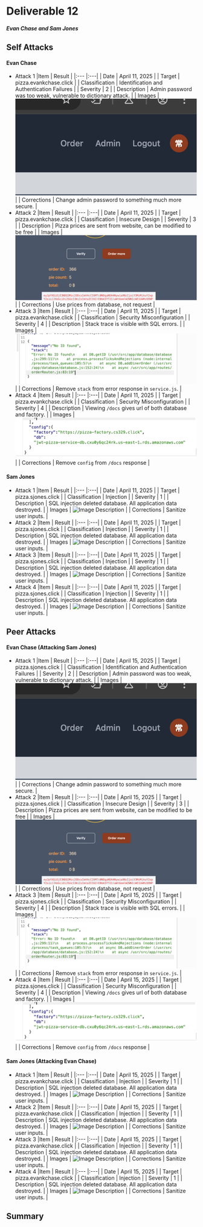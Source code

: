 # Deliverable 12

##### Evan Chase and Sam Jones

## Self Attacks

#### Evan Chase

- Attack 1
  |Item            | Result |
  |:---            |:---|
  | Date           | April 11, 2025 |
  | Target         | pizza.evankchase.click |
  | Classification | Identification and Authentication Failures |
  | Severity       | 2 |
  | Description    | Admin password was too weak, vulnerable to dictionary attack. |
  | Images         | ![Admin Account Access](/penetrationTests/admin_access.png) |
  | Corrections    | Change admin password to something much more secure. |
- Attack 2
  |Item            | Result |
  |:---            |:---|
  | Date           | April 11, 2025 |
  | Target         | pizza.evankchase.click |
  | Classification | Insecure Design |
  | Severity       | 3 |
  | Description    | Pizza prices are sent from website, can be modified to be free |
  | Images         | ![Free Pizza](/penetrationTests/free_pizza.png)  |
  | Corrections    | Use prices from database, not request |
- Attack 3
  |Item            | Result |
  |:---            |:---|
  | Date           | April 11, 2025 |
  | Target         | pizza.evankchase.click |
  | Classification | Security Misconfiguration |
  | Severity       | 4 |
  | Description    | Stack trace is visible with SQL errors. |
  | Images         | ![Stack Trace](/penetrationTests/stack_trace.png)  |
  | Corrections    | Remove `stack` from error response in `service.js`. |
- Attack 4
  |Item            | Result |
  |:---            |:---|
  | Date           | April 11, 2025 |
  | Target         | pizza.evankchase.click |
  | Classification | Security Misconfiguration |
  | Severity       | 4 |
  | Description    | Viewing `/docs` gives url of both database and factory. |
  | Images         | ![Databse URL](/penetrationTests/database_url.png)  |
  | Corrections    | Remove `config` from `/docs` response |

#### Sam Jones

- Attack 1
  |Item            | Result |
  |:---            |:---|
  | Date           | April 11, 2025 |
  | Target         | pizza.sjones.click |
  | Classification | Injection |
  | Severity       | 1 |
  | Description    | SQL injection deleted database. All application data destroyed. |
  | Images         | ![Image Description](/penetrationTests/)  |
  | Corrections    | Sanitize user inputs. |
- Attack 2
  |Item            | Result |
  |:---            |:---|
  | Date           | April 11, 2025 |
  | Target         | pizza.sjones.click |
  | Classification | Injection |
  | Severity       | 1 |
  | Description    | SQL injection deleted database. All application data destroyed. |
  | Images         | ![Image Description](/penetrationTests/)  |
  | Corrections    | Sanitize user inputs. |
- Attack 3
  |Item            | Result |
  |:---            |:---|
  | Date           | April 11, 2025 |
  | Target         | pizza.sjones.click |
  | Classification | Injection |
  | Severity       | 1 |
  | Description    | SQL injection deleted database. All application data destroyed. |
  | Images         | ![Image Description](/penetrationTests/)  |
  | Corrections    | Sanitize user inputs. |
- Attack 4
  |Item            | Result |
  |:---            |:---|
  | Date           | April 11, 2025 |
  | Target         | pizza.sjones.click |
  | Classification | Injection |
  | Severity       | 1 |
  | Description    | SQL injection deleted database. All application data destroyed. |
  | Images         | ![Image Description](/penetrationTests/)  |
  | Corrections    | Sanitize user inputs. |

## Peer Attacks

#### Evan Chase (Attacking Sam Jones)

- Attack 1
  |Item            | Result |
  |:---            |:---|
  | Date           | April 15, 2025 |
  | Target         | pizza.sjones.click |
  | Classification | Identification and Authentication Failures |
  | Severity       | 2 |
  | Description    | Admin password was too weak, vulnerable to dictionary attack. |
  | Images         | ![Admin Account Access](/penetrationTests/admin_access.png) |
  | Corrections    | Change admin password to something much more secure. |
- Attack 2
  |Item            | Result |
  |:---            |:---|
  | Date           | April 15, 2025 |
  | Target         | pizza.sjones.click |
  | Classification | Insecure Design |
  | Severity       | 3 |
  | Description    | Pizza prices are sent from website, can be modified to be free |
  | Images         | ![Image Description](/penetrationTests/free_pizza.png)  |
  | Corrections    | Use prices from database, not request |
- Attack 3
  |Item            | Result |
  |:---            |:---|
  | Date           | April 15, 2025 |
  | Target         | pizza.sjones.click |
  | Classification | Security Misconfiguration |
  | Severity       | 4 |
  | Description    | Stack trace is visible with SQL errors. |
  | Images         | ![Image Description](/penetrationTests/stack_trace.png)  |
  | Corrections    | Remove `stack` from error response in `service.js`. |
- Attack 4
  |Item            | Result |
  |:---            |:---|
  | Date           | April 15, 2025 |
  | Target         | pizza.sjones.click |
  | Classification | Security Misconfiguration |
  | Severity       | 4 |
  | Description    | Viewing `/docs` gives url of both database and factory. |
  | Images         | ![Image Description](/penetrationTests/database_url.png)  |
  | Corrections    | Remove `config` from `/docs` response |

#### Sam Jones (Attacking Evan Chase)

- Attack 1
  |Item            | Result |
  |:---            |:---|
  | Date           | April 15, 2025 |
  | Target         | pizza.evankchase.click |
  | Classification | Injection |
  | Severity       | 1 |
  | Description    | SQL injection deleted database. All application data destroyed. |
  | Images         | ![Image Description](/penetrationTests/)  |
  | Corrections    | Sanitize user inputs. |
- Attack 2
  |Item            | Result |
  |:---            |:---|
  | Date           | April 15, 2025 |
  | Target         | pizza.evankchase.click |
  | Classification | Injection |
  | Severity       | 1 |
  | Description    | SQL injection deleted database. All application data destroyed. |
  | Images         | ![Image Description](/penetrationTests/)  |
  | Corrections    | Sanitize user inputs. |
- Attack 3
  |Item            | Result |
  |:---            |:---|
  | Date           | April 15, 2025 |
  | Target         | pizza.evankchase.click |
  | Classification | Injection |
  | Severity       | 1 |
  | Description    | SQL injection deleted database. All application data destroyed. |
  | Images         | ![Image Description](/penetrationTests/)  |
  | Corrections    | Sanitize user inputs. |
- Attack 4
  |Item            | Result |
  |:---            |:---|
  | Date           | April 15, 2025 |
  | Target         | pizza.evankchase.click |
  | Classification | Injection |
  | Severity       | 1 |
  | Description    | SQL injection deleted database. All application data destroyed. |
  | Images         | ![Image Description](/penetrationTests/)  |
  | Corrections    | Sanitize user inputs. |

## Summary
